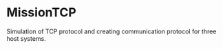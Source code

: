 # MissionTCP
Simulation of TCP protocol and creating communication protocol for three host systems.

